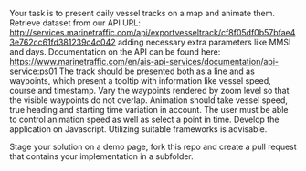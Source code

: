 Your task is to present daily vessel tracks on a map and animate them.
Retrieve dataset from our API URL: http://services.marinetraffic.com/api/exportvesseltrack/cf8f05df0b57bfae43e762cc61fd381239c4c042 adding necessary extra parameters like MMSI and days.
Documentation on the API can be found here: https://www.marinetraffic.com/en/ais-api-services/documentation/api-service:ps01
The track should be presented both as a line and as waypoints, which present a tooltip with information like vessel speed, course and timestamp.
Vary the waypoints rendered by zoom level so that the visible waypoints do not overlap. Animation should take vessel speed, true heading and starting time variation in account.
The user must be able to control animation speed as well as select a point in time. Develop the application on Javascript. Utilizing suitable frameworks is advisable.

Stage your solution on a demo page, fork this repo and create a pull request that contains your implementation in a subfolder.
